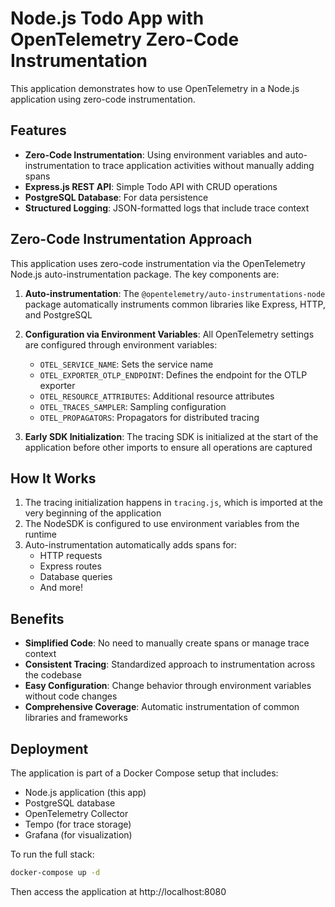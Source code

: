# Node.js Todo App with OpenTelemetry Zero-Code Instrumentation

This application demonstrates how to use OpenTelemetry in a Node.js application using zero-code instrumentation.

## Features

- **Zero-Code Instrumentation**: Using environment variables and auto-instrumentation to trace application activities without manually adding spans
- **Express.js REST API**: Simple Todo API with CRUD operations
- **PostgreSQL Database**: For data persistence
- **Structured Logging**: JSON-formatted logs that include trace context

## Zero-Code Instrumentation Approach

This application uses zero-code instrumentation via the OpenTelemetry Node.js auto-instrumentation package. The key components are:

1. **Auto-instrumentation**: The `@opentelemetry/auto-instrumentations-node` package automatically instruments common libraries like Express, HTTP, and PostgreSQL

2. **Configuration via Environment Variables**: All OpenTelemetry settings are configured through environment variables:
   - `OTEL_SERVICE_NAME`: Sets the service name
   - `OTEL_EXPORTER_OTLP_ENDPOINT`: Defines the endpoint for the OTLP exporter
   - `OTEL_RESOURCE_ATTRIBUTES`: Additional resource attributes
   - `OTEL_TRACES_SAMPLER`: Sampling configuration
   - `OTEL_PROPAGATORS`: Propagators for distributed tracing

3. **Early SDK Initialization**: The tracing SDK is initialized at the start of the application before other imports to ensure all operations are captured

## How It Works

1. The tracing initialization happens in `tracing.js`, which is imported at the very beginning of the application
2. The NodeSDK is configured to use environment variables from the runtime
3. Auto-instrumentation automatically adds spans for:
   - HTTP requests
   - Express routes
   - Database queries
   - And more!

## Benefits

- **Simplified Code**: No need to manually create spans or manage trace context
- **Consistent Tracing**: Standardized approach to instrumentation across the codebase
- **Easy Configuration**: Change behavior through environment variables without code changes
- **Comprehensive Coverage**: Automatic instrumentation of common libraries and frameworks

## Deployment

The application is part of a Docker Compose setup that includes:
- Node.js application (this app)
- PostgreSQL database
- OpenTelemetry Collector
- Tempo (for trace storage)
- Grafana (for visualization)

To run the full stack:

```bash
docker-compose up -d
```

Then access the application at http://localhost:8080